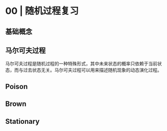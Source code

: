 # 00 | 随机过程复习

## 基础概念

## 马尔可夫过程

马尔可夫过程是随机过程的一种特殊形式，其中未来状态的概率只依赖于当前状态，而与过去状态无关。马尔可夫过程可以用来描述随机现象的动态演化过程。


## Poison


## Brown

## Stationary